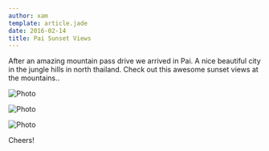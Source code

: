 ```yaml
---
author: xam
template: article.jade
date: 2016-02-14
title: Pai Sunset Views
---
```


After an amazing mountain pass drive we arrived in Pai. A nice beautiful city in the jungle hills in north thailand. Check out this awesome sunset views at the mountains..

![Photo](https://dl.dropboxusercontent.com/u/53826890/IMAG0657-1024x577.jpg)

![Photo](https://dl.dropboxusercontent.com/u/53826890/IMAG0669-1024x575.jpg)

![Photo](https://dl.dropboxusercontent.com/u/53826890/IMAG0708-1024x577.jpg)

Cheers!